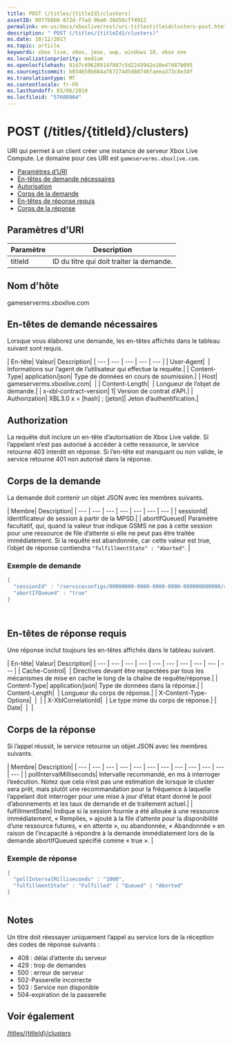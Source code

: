 ```yaml
---
title: POST (/titles/{titleId}/clusters)
assetID: 0977b0b0-872d-f7ad-9ba0-30d56cff4912
permalink: en-us/docs/xboxlive/rest/uri-titlestitleidclusters-post.html
description: " POST (/titles/{titleId}/clusters)"
ms.date: 10/12/2017
ms.topic: article
keywords: xbox live, xbox, jeux, uwp, windows 10, xbox one
ms.localizationpriority: medium
ms.openlocfilehash: 91d7c49628914f887c5d2243942e10e47d47b095
ms.sourcegitcommit: b034650b684a767274d5d88746faeea373c8e34f
ms.translationtype: MT
ms.contentlocale: fr-FR
ms.lasthandoff: 03/06/2019
ms.locfileid: "57608904"
---
```

# <a name="post-titlestitleidclusters"></a>POST (/titles/{titleId}/clusters)
URI qui permet à un client créer une instance de serveur Xbox Live Compute. Le domaine pour ces URI est `gameserverms.xboxlive.com`.
 
  * [Paramètres d’URI](#ID4EX)
  * [En-têtes de demande nécessaires](#ID4EGB)
  * [Autorisation](#ID4ELD)
  * [Corps de la demande](#ID4EWD)
  * [En-têtes de réponse requis](#ID4EZE)
  * [Corps de la réponse](#ID4E5G)
 
<a id="ID4EX"></a>

 
## <a name="uri-parameters"></a>Paramètres d’URI
 
| Paramètre| Description| 
| --- | --- | 
| titleId| ID du titre qui doit traiter la demande.| 
  
<a id="ID5EG"></a>

 
## <a name="host-name"></a>Nom d'hôte

gameserverms.xboxlive.com
 
<a id="ID4EGB"></a>

 
## <a name="required-request-headers"></a>En-têtes de demande nécessaires
 
Lorsque vous élaborez une demande, les en-têtes affichés dans le tableau suivant sont requis.
 
| En-tête| Valeur| Description| 
| --- | --- | --- | --- | --- | 
| User-Agent|  | Informations sur l’agent de l’utilisateur qui effectue la requête.| 
| Content-Type| application/json| Type de données en cours de soumission.| 
| Host| gameserverms.xboxlive.com|  | 
| Content-Length|  | Longueur de l’objet de demande.| 
| x-xbl-contract-version| 1| Version de contrat d’API.| 
| Authorization| XBL3.0 x = [hash] ; [jeton]| Jeton d’authentification.| 
  
<a id="ID4ELD"></a>

 
## <a name="authorization"></a>Authorization
 
La requête doit inclure un en-tête d’autorisation de Xbox Live valide. Si l’appelant n’est pas autorisé à accéder à cette ressource, le service retourne 403 interdit en réponse. Si l’en-tête est manquant ou non valide, le service retourne 401 non autorisé dans la réponse.
  
<a id="ID4EWD"></a>

 
## <a name="request-body"></a>Corps de la demande
 
La demande doit contenir un objet JSON avec les membres suivants.
 
| Membre| Description| 
| --- | --- | --- | --- | --- | --- | --- | 
| sessionId| Identificateur de session à partir de la MPSD.| 
| abortIfQueued| Paramètre facultatif, qui, quand la valeur true indique GSMS ne pas à cette session pour une ressource de file d’attente si elle ne peut pas être traitée immédiatement. Si la requête est abandonnée, car cette valeur est true, l’objet de réponse contiendra <code>"fulfillmentState" : "Aborted"</code>. | 
 
<a id="ID4ERE"></a>

 
### <a name="sample-request"></a>Exemple de demande
 

```cpp
{
  "sessionId" : "/serviceconfigs/00000000-0000-0000-0000-000000000000/sessiontemplates/quick/session/scott1",
  "abortIfQueued" : "true"
}

      
```

   
<a id="ID4EZE"></a>

 
## <a name="required-response-headers"></a>En-têtes de réponse requis
 
Une réponse inclut toujours les en-têtes affichés dans le tableau suivant.
 
| En-tête| Valeur| Description| 
| --- | --- | --- | --- | --- | --- | --- | --- | --- | --- | 
| Cache-Control|  | Directives devant être respectées par tous les mécanismes de mise en cache le long de la chaîne de requête/réponse.| 
| Content-Type| application/json| Type de données dans la réponse.| 
| Content-Length|  | Longueur du corps de réponse.| 
| X-Content-Type-Options|  |  | 
| X-XblCorrelationId|  | Le type mime du corps de réponse.| 
| Date|  |  | 
  
<a id="ID4E5G"></a>

 
## <a name="response-body"></a>Corps de la réponse
 
Si l’appel réussit, le service retourne un objet JSON avec les membres suivants.
 
| Membre| Description| 
| --- | --- | --- | --- | --- | --- | --- | --- | --- | --- | --- | --- | 
| pollIntervalMilliseconds| Intervalle recommandé, en ms à interroger l’exécution. Notez que cela n’est pas une estimation de lorsque le cluster sera prêt, mais plutôt une recommandation pour la fréquence à laquelle l’appelant doit interroger pour une mise à jour d’état étant donné le pool d’abonnements et les taux de demande et de traitement actuel.| 
| fulfillmentState| Indique si la session fournie a été allouée à une ressource immédiatement, « Remplies, » ajouté à la file d’attente pour la disponibilité d’une ressource futures, « en attente », ou abandonnée, « Abandonnée » en raison de l’incapacité à répondre à la demande immédiatement lors de la demande abortIfQueued spécifié comme « true ». | 
 
<a id="ID4EWH"></a>

 
### <a name="sample-response"></a>Exemple de réponse
 

```cpp
{
  "pollIntervalMilliseconds" : "1000",
  "fulfillmentState" : "Fulfilled" | "Queued" | "Aborted"
}
      
```

   
<a id="remarks"></a>

 
## <a name="remarks"></a>Notes
 
Un titre doit réessayer uniquement l’appel au service lors de la réception des codes de réponse suivants :
 
   * 408 : délai d’attente du serveur
   * 429 : trop de demandes
   * 500 : erreur de serveur
   * 502-Passerelle incorrecte
   * 503 : Service non disponible
   * 504-expiration de la passerelle
   
<a id="ID4EFBAC"></a>

 
## <a name="see-also"></a>Voir également
 [/titles/{titleId}/clusters](uri-titlestitleidclusters.md)

  